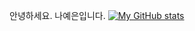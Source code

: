 안녕하세요.
나예은입니다.
[![My GitHub stats](https://github-readme-stats.vercel.app/api?username=nye698)](https://github.com/nye6998/github-readme-stats)